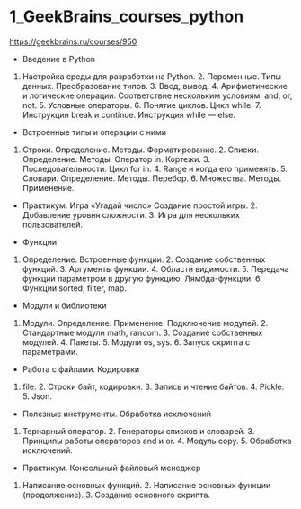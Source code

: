 # 1_GeekBrains_courses_python

https://geekbrains.ru/courses/950

- Введение в Python
1. Настройка среды для разработки на Python. 2. Переменные. Типы данных. Преобразование типов. 3. Ввод, вывод. 4. Арифметические и логические операции. Соответствие нескольким условиям: and, or, not. 5. Условные операторы. 6. Понятие циклов. Цикл while. 7. Инструкции break и continue. Инструкция while — else.

- Встроенные типы и операции с ними
1. Строки. Определение. Методы. Форматирование. 2. Списки. Определение. Методы. Оператор in. Кортежи. 3. Последовательности. Цикл for in. 4. Range и когда его применять. 5. Словари. Определение. Методы. Перебор. 6. Множества. Методы. Применение.

- Практикум. Игра «Угадай число»
Создание простой игры. 2. Добавление уровня сложности. 3. Игра для нескольких пользователей.

- Функции
1. Определение. Встроенные функции. 2. Создание собственных функций. 3. Аргументы функции. 4. Области видимости. 5. Передача функции параметром в другую функцию. Лямбда-функции. 6. Функции sorted, filter, map.

- Модули и библиотеки
1. Модули. Определение. Применение. Подключение модулей. 2. Стандартные модули math, random. 3. Создание собственных модулей. 4. Пакеты. 5. Модули os, sys. 6. Запуск скрипта с параметрами.

- Работа с файлами. Кодировки
1. file. 2. Строки байт, кодировки. 3. Запись и чтение байтов. 4. Pickle. 5. Json.

- Полезные инструменты. Обработка исключений
1. Тернарный оператор. 2. Генераторы списков и словарей. 3. Принципы работы операторов and и or. 4. Модуль copy. 5. Обработка исключений.

- Практикум. Консольный файловый менеджер
1. Написание основных функций. 2. Написание основных функции (продолжение). 3. Создание основного скрипта.
